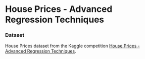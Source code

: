 # House Prices - Advanced Regression Techniques

### Dataset 
House Prices dataset from the Kaggle competition [House Prices - Advanced Regression Techniques](https://www.kaggle.com/c/house-prices-advanced-regression-techniques).   

